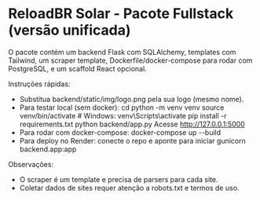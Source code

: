 ReloadBR Solar - Pacote Fullstack (versão unificada)
====================================================

O pacote contém um backend Flask com SQLAlchemy, templates com Tailwind, um scraper template,
Dockerfile/docker-compose para rodar com PostgreSQL, e um scaffold React opcional.

Instruções rápidas:
- Substitua backend/static/img/logo.png pela sua logo (mesmo nome).
- Para testar local (sem docker):
    cd <pasta-do-pacote>
    python -m venv venv
    source venv/bin/activate  # Windows: venv\Scripts\activate
    pip install -r requirements.txt
    python backend/app.py
    Acesse http://127.0.0.1:5000
- Para rodar com docker-compose:
    docker-compose up --build
- Para deploy no Render: conecte o repo e aponte para iniciar gunicorn backend.app:app

Observações:
- O scraper é um template e precisa de parsers para cada site.
- Coletar dados de sites requer atenção a robots.txt e termos de uso.
